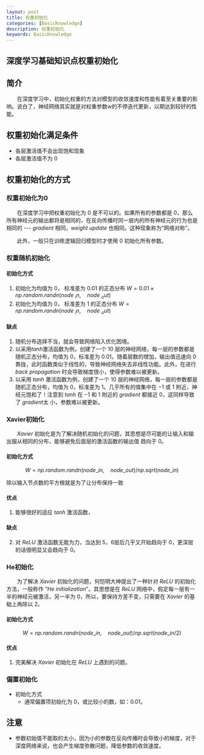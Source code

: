 ```yaml
---
layout: post
title: 权重初始化
categories: [BasicKnowledge]
description: 权重初始化
keywords: BasicKnowledge
---
```



深度学习基础知识点权重初始化
---


## 简介
&emsp;&emsp;在深度学习中，初始化权重的方法对模型的收敛速度和性能有着至关重要的影响。说白了，神经网络其实就是对权重参数$w$的不停迭代更新，以期达到较好的性能。

## 权重初始化满足条件
* 各层激活值不会出现饱和现象
* 各层激活值不为 $0$

## 权重初始化的方式

### 权重初始化为0
&emsp;&emsp;在深度学习中把权重初始化为 $0$ 是不可以的。如果所有的参数都是 $0$，那么所有神经元的输出都将是相同的，在反向传播时同一层内的所有神经元的行为也是相同的 --- $gradient$ 相同，$weight \ update$ 也相同。这种现象称为“网络对称”。

&emsp;&emsp;此外，一般只在训练逻辑回归模型时才使用 $0$ 初始化所有参数。

### 权重随机初始化
#### 初始化方式
1. 初始化为均值为 $0$， 标准差为 $0.01$ 的正态分布 $W=0.01\times np.random.randn(node\  _   in,\quad node\  _   out)$
2. 初始化为均值为 $0$， 标准差为 $1$ 的正态分布 $W=np.random.randn(node\  _   in,\quad node\  _   out)$

#### 缺点
1. 随机分布选择不当，就会导致网络陷入优化困境。
2. 以采用$tanh$激活函数为例，创建了一个 $10$ 层的神经网络，每一层的参数都是随机正态分布，均值为 $0$，标准差为 $0.01$。随着层数的增加，输出值迅速向 $0$ 靠拢，此时函数类似于线性的，导致神经网络失去非线性功能。此外，在进行 $back \ propagation$ 时会导致梯度很小，使得参数难以被更新。
3. 以采用 $tanh$ 激活函数为例，创建了一个 $10$ 层的神经网络，每一层的参数都是随机正态分布，均值为 $0$，标准差为 $1$。几乎所有的值集中在 $-1$ 或 $1$ 附近，神经元饱和了！注意到 $tanh$ 在 $-1$ 和 $1$ 附近的 $gradient$ 都接近 $0$，这同样导致了 $gradient$太 小，参数难以被更新。

### Xavier初始化
&emsp;&emsp;$Xavier$ 初始化是为了解决随机初始化的问题，其思想是尽可能的让输入和输出服从相同的分布，能够避免后面层的激活函数的输出值 趋向于 $0$。

#### 初始化方式
$$W=np.random.randn(node \_   in,\quad node \_   out)/np.sqrt(node \_   in)$$

除以输入节点数的平方根就是为了让分布保持一致

#### 优点
1. 能够很好的适应 $tanh$ 激活函数，

#### 缺点
2. 对 $ReLU$ 激活函数无能为力，当达到 $5$，$6$层后几乎又开始趋向于 $0$，更深层的话很明显又会趋向于 $0$。

### He初始化
&emsp;&emsp;为了解决 $Xavier$ 初始化的问题，何恺明大神提出了一种针对 $ReLU$ 的初始化方法，一般称作 “$He \ initialization$”。其思想是在 $ReLU$ 网络中，假定每一层有一半的神经元被激活，另一半为 $0$，所以，要保持方差不变，只需要在 $Xavier$ 的基础上再除以 $2$。
#### 初始化方式

$$W=np.random.randn(node \_   in,\quad node \_   out)/np.sqrt(node \_   in/2)$$

#### 优点
1. 完美解决 $Xavier$ 初始化在 $ReLU$ 上遇到的问题。

### 偏置初始化
* 初始化方式
  * 通常偏置项初始化为 $0$，或比较小的数，如：$0.01$。

## 注意
* 参数初始值不能取的太小，因为小的参数在反向传播时会导致小的梯度，对于深度网络来说，也会产生梯度弥散问题，降低参数的收敛速度。

